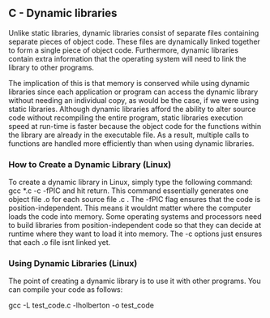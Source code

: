 ## C - Dynamic libraries

Unlike static libraries, dynamic libraries consist of separate files containing separate pieces of object code. These files are dynamically linked together to form a single piece of object code. Furthermore, dynamic libraries contain extra information that the operating system will need to link the library to other programs.

The implication of this is that memory is conserved while using dynamic libraries since each application or program can access the dynamic library without needing an individual copy, as would be the case, if we were using static libraries. Although dynamic libraries afford the ability to alter source code without recompiling the entire program, static libraries execution speed at run-time is faster because the object code for the functions within the library are already in the executable file. As a result, multiple calls to functions are handled more efficiently than when using dynamic libraries.

### How to Create a Dynamic Library (Linux)
To create a dynamic library in Linux, simply type the following command: gcc *.c -c -fPIC and hit return. This command essentially generates one object file .o for each source file .c . The -fPIC flag ensures that the code is position-independent. This means it wouldnt matter where the computer loads the code into memory. Some operating systems and processors need to build libraries from position-independent code so that they can decide at runtime where they want to load it into memory. The -c options just ensures that each .o file isnt linked yet.

### Using Dynamic Libraries (Linux)
The point of creating a dynamic library is to use it with other programs. You can compile your code as follows:

gcc -L test_code.c -lholberton -o test_code

